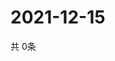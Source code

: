 # 2021-12-15
  共 0条

  <!-- BEGIN -->
  <!-- 最后更新时间Wed Dec 15 2021 16:06:21 GMT+0000 (Coordinated Universal Time) -->
  
  <!-- END -->
  
  
